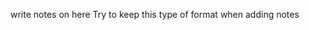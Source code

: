<!-- file name -->
<!--your name -->
write notes on here 
Try to keep this type of format when adding notes 
<!--  -->